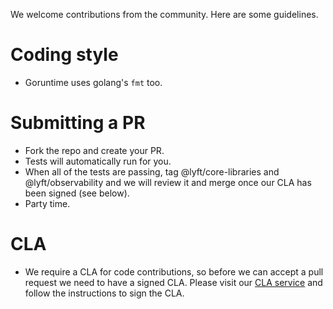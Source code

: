 We welcome contributions from the community. Here are some guidelines.

# Coding style

* Goruntime uses golang's `fmt` too.

# Submitting a PR

* Fork the repo and create your PR.
* Tests will automatically run for you.
* When all of the tests are passing, tag @lyft/core-libraries and @lyft/observability and we will review it and
  merge once our CLA has been signed (see below).
* Party time.

# CLA

* We require a CLA for code contributions, so before we can accept a pull request we need
  to have a signed CLA. Please visit our [CLA service](https://oss.lyft.com/cla) and follow
  the instructions to sign the CLA.
